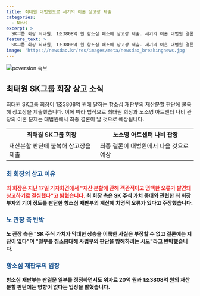 ```yaml
---
title: 최태원 대법원으로 세기의 이혼 상고장 제출
categories:
  - News
excerpt: >
  SK그룹 회장 최태원, 1조3808억 원 항소심 패소에 상고장 제출. 세기의 이혼 대법원 결론으로 마무리될 듯. 최 회장, 재산 분할 판단에 오류 주장하며 상고. 이에 노 관장 측은 주식 가치 상승 부정하지 않으며 판단 방해 시도라 반박. 항소심은 일부 정정하더라도 판단에 영향 없다 주장.
feature_text: >
  SK그룹 회장 최태원, 1조3808억 원 항소심 패소에 상고장 제출. 세기의 이혼 대법원 결론으로 마무리될 듯. 최 회장, 재산 분할 판단에 오류 주장하며 상고. 이에 노 관장 측은 주식 가치 상승 부정하지 않으며 판단 방해 시도라 반박. 항소심은 일부 정정하더라도 판단에 영향 없다 주장.
image: 'https://newsdao.kr/res/images/meta/newsdao_breakingnews.jpg'
---
```


<p><img src="https://newsdao.kr/res/images/meta/newsdao_breakingnews.jpg" alt="pcversion 속보" /></p>

<h2 data-ke-size="size26">최태원 SK그룹 회장 상고 소식</h2>

<p data-ke-size="size16">최태원 SK그룹 회장이 1조3808억 원에 달하는 항소심 재판부의 재산분할 판단에 불복해 상고장을 제출했습니다. 이에 따라 법적으로 최태원 회장과 노소영 아트센터 나비 관장의 이혼 문제는 대법원에서 최종 결론이 날 것으로 예상됩니다.</p>

<table>
  <tr>
    <td style="text-align: center; height: 17px;"><b>최태원 SK그룹 회장</b></td>
    <td style="text-align: center; height: 17px;"><b>노소영 아트센터 나비 관장</b></td>
  </tr>
  <tr>
    <td>재산분할 판단에 불복해 상고장을 제출</td>
    <td>최종 결론이 대법원에서 나올 것으로 예상</td>
  </tr>
</table>

<h3><b><span style="color: #1a5490;">최 회장의 상고 이유</span><b></h3>

<p data-ke-size="size16"><b><span style="color: #ee2323;">최 회장은 지난 17일 기자회견에서 "재산 분할에 관해 객관적이고 명백한 오류가 발견돼 상고하기로 결심했다"고 밝혔습니다.</span></b> 최 회장 측은 SK 주식 가치 증대와 관련한 최 회장 부자의 기여 정도를 판단한 항소심 재판부의 계산에 치명적 오류가 있다고 주장했습니다.</p>

<h3><b><span style="color: #1a5490;">노 관장 측 반박</span><b></h3>

<p data-ke-size="size16">노 관장 측은 "SK 주식 가치가 막대한 상승을 이룩한 사실은 부정할 수 없고 결론에는 지장이 없다"며 "일부를 침소봉대해 사법부의 판단을 방해하려는 시도"라고 반박했습니다.</p>

<h3><b><span style="color: #1a5490;">항소심 재판부의 입장</span><b></h3>

<p data-ke-size="size16">항소심 재판부는 판결문 일부를 정정하면서도 위자료 20억 원과 1조3808억 원의 재산 분할 판단에는 영향이 없다는 입장을 밝혔습니다.</p>

<p data-ke-size="size16">&nbsp;</p>

